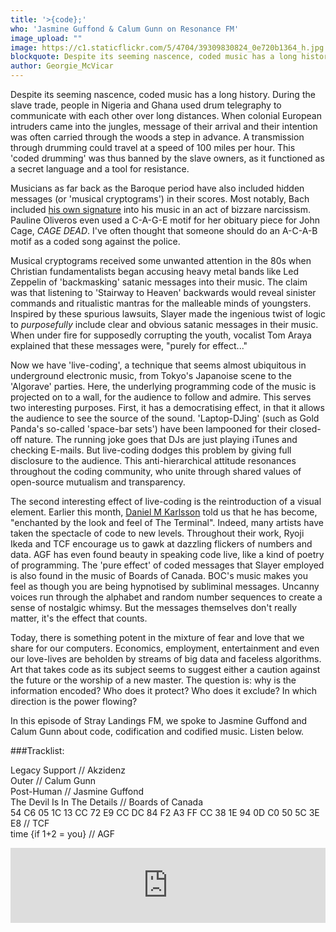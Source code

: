 ```yaml
---
title: '>{code};'
who: 'Jasmine Guffond & Calum Gunn on Resonance FM'
image_upload: ""
image: https://c1.staticflickr.com/5/4704/39309830824_0e720b1364_h.jpg
blockquote: Despite its seeming nascence, coded music has a long history. In modern day Nigeria and Ghana, people used drum telegraphy to communicate with each other over long distances during the slave trade...
author: Georgie_McVicar
---
```

Despite its seeming nascence, coded music has a long history. During the slave trade, people in Nigeria and Ghana used drum telegraphy to communicate with each other over long distances. When colonial European intruders came into the jungles, message of their arrival and their intention was often carried through the woods a step in advance. A transmission through drumming could travel at a speed of 100 miles per hour. This 'coded drumming' was thus banned by the slave owners, as it functioned as a secret language and a tool for resistance.

Musicians as far back as the Baroque period have also included hidden messages (or 'musical cryptograms') in their scores. Most notably, Bach included [his own signature](https://en.wikipedia.org/wiki/BACH_motif) into his music in an act of bizzare narcissism. Pauline Oliveros even used a C-A-G-E motif for her obituary piece for John Cage, _CAGE DEAD_. I've often thought that someone should do an A-C-A-B motif as a coded song against the police. 

Musical cryptograms received some unwanted attention in the 80s when Christian fundamentalists began accusing heavy metal bands like Led Zeppelin of 'backmasking' satanic messages into their music. The claim was that listening to 'Stairway to Heaven' backwards would reveal sinister commands and ritualistic mantras for the malleable minds of youngsters. Inspired by these spurious lawsuits, Slayer made the ingenious twist of logic to _purposefully_ include clear and obvious satanic messages in their music. When under fire for supposedly corrupting the youth, vocalist Tom Araya explained that these messages were, "purely for effect..."

Now we have 'live-coding', a technique that seems almost ubiquitous in underground electronic music, from Tokyo's Japanoise scene to the 'Algorave' parties. Here, the underlying programming code of the music is projected on to a wall, for the audience to follow and admire. This serves two interesting purposes. First, it has a democratising effect, in that it allows the audience to see the source of the sound. 'Laptop-DJing' (such as Gold Panda's so-called 'space-bar sets') have been lampooned for their closed-off nature. The running joke goes that DJs are just playing iTunes and checking E-mails. But live-coding dodges this problem by giving full disclosure to the audience. This anti-hierarchical attitude resonances throughout the coding community, who unite through shared values of open-source mutualism and transparency. 

The second interesting effect of live-coding is the reintroduction of a visual element. Earlier this month, [Daniel M Karlsson](http://straylandings.co.uk/mixes/0084-daniel-karlsson) told us that he has become, "enchanted by the look and feel of The Terminal". Indeed, many artists have taken the spectacle of code to new levels. Throughout their work, Ryoji Ikeda and TCF encourage us to gawk at dazzling flickers of numbers and data. AGF has even found beauty in speaking code live, like a kind of poetry of programming. The 'pure effect' of coded messages that Slayer employed is also found in the music of Boards of Canada. BOC's music makes you feel as though you are being hypnotised by subliminal messages. Uncanny voices run through the alphabet and random number sequences to create a sense of nostalgic whimsy. But the messages themselves don't really matter, it's the effect that counts. 

Today, there is something potent in the mixture of fear and love that we share for our computers. Economics, employment, entertainment and even our love-lives are beholden by streams of big data and faceless algorithms. Art that takes code as its subject seems to suggest either a caution against the future or the worship of a new master. The question is: why is the information encoded? Who does it protect? Who does it exclude? In which direction is the power flowing?

In this episode of Stray Landings FM, we spoke to Jasmine Guffond and Calum Gunn about code, codification and codified music. Listen below. 

###Tracklist: 

Legacy Support // Akzidenz <br>
Outer // Calum Gunn <br>
Post-Human // Jasmine Guffond <br>
The Devil Is In The Details // Boards of Canada <br>
54 C6 05 1C 13 CC 72 E9 CC DC 84 F2 A3 FF CC 38 1E 94 0D C0 50 5C 3E E8 // TCF <br>
time {if 1+2 = you} // AGF <br>

<iframe width="100%" height="120" src="https://www.mixcloud.com/widget/iframe/?hide_cover=1&light=1&feed=%2FResonance%2Fstray-landings-22-february-2018-clear-spot%2F" frameborder="0" ></iframe>

